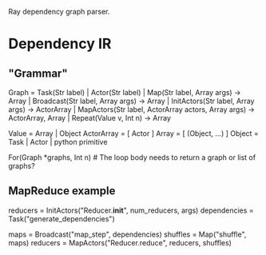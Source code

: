 Ray dependency graph parser.

# Dependency IR

## "Grammar"
Graph = Task(Str label)
  | Actor(Str label)
  | Map(Str label, Array args) -> Array
  | Broadcast(Str label, Array args) -> Array
  | InitActors(Str label, Array args) -> ActorArray
  | MapActors(Str label, ActorArray actors, Array args) -> ActorArray, Array
  | Repeat(Value v, Int n) -> Array

Value = Array | Object
ActorArray = [ Actor ]
Array = [ (Object, ...) ]
Object = Task | Actor | python primitive

For(Graph \*graphs, Int n)  # The loop body needs to return a graph or list of graphs?


## MapReduce example
reducers = InitActors("Reducer.__init__", num_reducers, args)
dependencies = Task("generate_dependencies")

maps = Broadcast("map_step", dependencies)
shuffles = Map("shuffle", maps)
reducers = MapActors("Reducer.reduce", reducers, shuffles)
